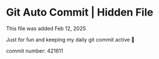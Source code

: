 # Git Auto Commit | Hidden File

This file was added Feb 12, 2025

Just for fun and keeping my daily git commit active 🤪

commit number: 421611
